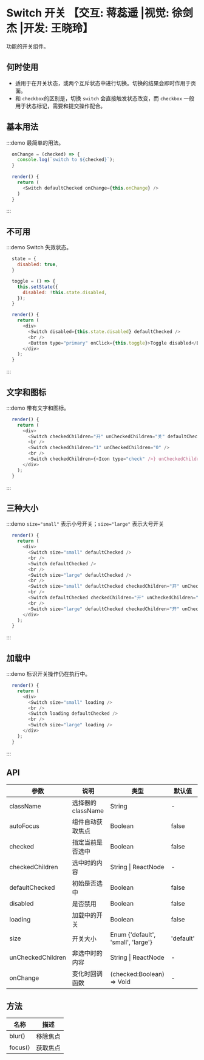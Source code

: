 # Switch 开关 【交互: 蒋蕊遥 |视觉: 徐剑杰 |开发: 王晓玲】

功能的开关组件。

## 何时使用

- 适用于在开关状态，或两个互斥状态中进行切换。切换的结果会即时作用于页面。
- 和 `checkbox`的区别是，切换 `switch` 会直接触发状态改变，而 `checkbox` 一般用于状态标记，需要和提交操作配合。

## 基本用法
:::demo 最简单的用法。
```js
  onChange = (checked) => {
    console.log(`switch to ${checked}`);
  }
  
  render() {
    return (
      <Switch defaultChecked onChange={this.onChange} />
    )
  }
```
:::

## 不可用
:::demo Switch 失效状态。
```js
  state = {
    disabled: true,
  }

  toggle = () => {
    this.setState({
      disabled: !this.state.disabled,
    });
  }

  render() {
    return (
      <div>
        <Switch disabled={this.state.disabled} defaultChecked />
        <br />
        <Button type="primary" onClick={this.toggle}>Toggle disabled</Button>
      </div>
    );
  }
```
:::

## 文字和图标
:::demo 带有文字和图标。
```js
  render() {
    return (
      <div>
        <Switch checkedChildren="开" unCheckedChildren="关" defaultChecked />
        <br />
        <Switch checkedChildren="1" unCheckedChildren="0" />
        <br />
        <Switch checkedChildren={<Icon type="check" />} unCheckedChildren={<Icon type="cross" />} defaultChecked />
      </div>
    );
  }
```
:::

## 三种大小
:::demo `size="small"` 表示小号开关；`size="large"` 表示大号开关
```js
  render() {
    return (
      <div>
        <Switch size="small" defaultChecked />
        <br />
        <Switch defaultChecked />
        <br />
        <Switch size="large" defaultChecked />
        <br />
        <Switch size="small" defaultChecked checkedChildren="开" unCheckedChildren="关"/>
        <br />
        <Switch defaultChecked checkedChildren="开" unCheckedChildren="关"/>
        <br />
        <Switch size="large" defaultChecked checkedChildren="开" unCheckedChildren="关"/>
      </div>
    );
  }
```
:::

## 加载中
:::demo 标识开关操作仍在执行中。
```js
  render() {
    return (
      <div>
        <Switch size="small" loading />
        <br />
        <Switch loading defaultChecked />
        <br />
        <Switch size="large" loading />
      </div>
    );
  }
```
:::

## API

| 参数 | 说明 | 类型 | 默认值 |
| --- | --- | --- | --- |
| className | 选择器的className | String | - |
| autoFocus | 组件自动获取焦点 | Boolean | false |
| checked | 指定当前是否选中 | Boolean | false |
| checkedChildren | 选中时的内容 | String \| ReactNode | - |
| defaultChecked | 初始是否选中 | Boolean | false |
| disabled | 是否禁用 | Boolean | false |
| loading | 加载中的开关 | Boolean | false |
| size | 开关大小 | Enum {'default', 'small', 'large'} | 'default' |
| unCheckedChildren | 非选中时的内容 | String \| ReactNode | - |
| onChange | 变化时回调函数 | (checked:Boolean) => Void | - |

## 方法

| 名称 | 描述 |
| --- | --- |
| blur() | 移除焦点 |
| focus() | 获取焦点 |

<style> 
.fishd-switch { margin-bottom: 8px; } 
</style>
